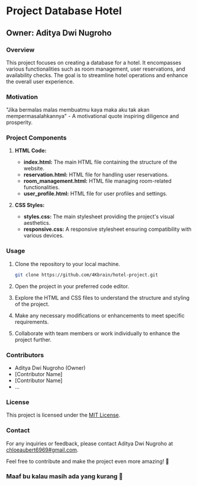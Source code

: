 # Project Database Hotel

## Owner: Aditya Dwi Nugroho

### Overview

This project focuses on creating a database for a hotel. It encompasses various functionalities such as room management, user reservations, and availability checks. The goal is to streamline hotel operations and enhance the overall user experience.

### Motivation

"Jika bermalas malas membuatmu kaya maka aku tak akan mempermasalahkannya" - A motivational quote inspiring diligence and prosperity.

### Project Components

1. **HTML Code:**
   - **index.html:** The main HTML file containing the structure of the website.
   - **reservation.html:** HTML file for handling user reservations.
   - **room_management.html:** HTML file managing room-related functionalities.
   - **user_profile.html:** HTML file for user profiles and settings.

2. **CSS Styles:**
   - **styles.css:** The main stylesheet providing the project's visual aesthetics.
   - **responsive.css:** A responsive stylesheet ensuring compatibility with various devices.

### Usage

1. Clone the repository to your local machine.

    ```bash
    git clone https://github.com/4Kbrain/hotel-project.git
    ```

2. Open the project in your preferred code editor.

3. Explore the HTML and CSS files to understand the structure and styling of the project.

4. Make any necessary modifications or enhancements to meet specific requirements.

5. Collaborate with team members or work individually to enhance the project further.

### Contributors

- Aditya Dwi Nugroho (Owner)
- [Contributor Name]
- [Contributor Name]
- ...

### License

This project is licensed under the [MIT License](LICENSE.md).

### Contact

For any inquiries or feedback, please contact Aditya Dwi Nugroho at [chloeaubert6969#gmail.com](mailto:chloeaubert6969@gmail.com).

Feel free to contribute and make the project even more amazing! 🚀


### Maaf bu kalau masih ada yang kurang 🙏
